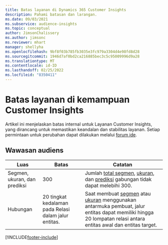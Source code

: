 ```yaml
---
title: Batas layanan di Dynamics 365 Customer Insights
description: Pahami batasan dan larangan.
ms.date: 09/03/2021
ms.subservice: audience-insights
ms.topic: conceptual
author: JimsonChalissery
ms.author: jimsonc
ms.reviewer: mhart
manager: shellyha
ms.openlocfilehash: 9bf8f03b785fb3035e3fc979a3304d4e98fd8d28
ms.sourcegitcommit: 1946d7af0bd2ca216885bec3c5c95009996d9a28
ms.translationtype: MT
ms.contentlocale: id-ID
ms.lasthandoff: 02/25/2022
ms.locfileid: "8350411"
---
```

# <a name="service-limits-in-customer-insights-capabilities"></a>Batas layanan di kemampuan Customer Insights

Artikel ini menjelaskan batas internal untuk Layanan Customer Insights, yang dirancang untuk memastikan keandalan dan stabilitas layanan. Setiap permintaan untuk perubahan dapat dilakukan melalui [forum ide](https://go.microsoft.com/fwlink/?linkid=2074172). 

## <a name="audience-insights"></a>Wawasan audiens

| Luas  | Batas  | Catatan |
|-------------|---------------------------------------------------------------------|---------------------------------------------------------------------|
| Segmen, ukuran, dan prediksi | 300  | Jumlah [total segmen](audience-insights/segments.md), [ukuran](audience-insights/measures.md), dan [prediksi](audience-insights/predictions.md) gabungan tidak dapat melebihi 300.  |
| Hubungan | 20 tingkat kedalaman pada Relasi dalam jalur entitas. | Saat membuat [segmen](audience-insights/segments.md) atau [ukuran](audience-insights/measures.md) menggunakan antarmuka pembuat, jalur entitas dapat memiliki hingga 20 lompatan relasi antara entitas awal dan entitas target.  |

<!--
## Engagement insights

### Workspace and event quotas

Engagement insights is a highly scalable application that can support millions of events per second. During public preview, events have a volume threshold. There's also a limit to the number of workspaces in an organization.

### Engagement insights limits

- Maximum event volume per workspace  = 100 events per second

- Maximum number of workspaces per organization = 100

When events exceed the threshold, it can lead to loss of data in reports based on those events. You can [contact support](https://go.microsoft.com/fwlink/?linkid=2145734) to request a volume increase before you exceed limits. We'll work with you to determine your need for a volume increase and support your request.
-->

[!INCLUDE[footer-include](includes/footer-banner.md)]
